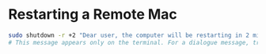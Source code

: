 # Restarting a Remote Mac

```sh
sudo shutdown -r +2 "Dear user, the computer will be restarting in 2 minutes -The Admin"
# This message appears only on the terminal. For a dialogue message, try another method.
```
